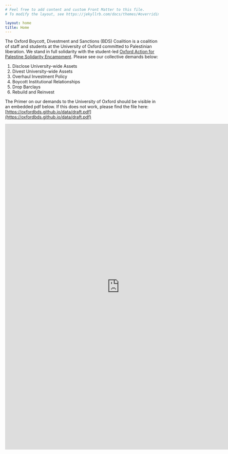 ```yaml
---
# Feel free to add content and custom Front Matter to this file.
# To modify the layout, see https://jekyllrb.com/docs/themes/#overriding-theme-defaults

layout: home
title: Home
---
```


The Oxford Boycott, Divestment and Sanctions (BDS) Coalition is a coalition of staff and students at the University of Oxford committed to Palestinian liberation. We stand in full solidarity with the student-led [Oxford Action for Palestine Solidarity Encampment](https://linktr.ee/oxact4pal). Please see our collective demands below:

1. Disclose University-wide Assets
2. Divest University-wide Assets 
3. Overhaul Investment Policy
4. Boycott Institutional Relationships
5. Drop Barclays 
6. Rebuild and Reinvest 



The Primer on our demands to the University of Oxford should be visible in an embedded pdf below. If this does not work, please find the file here: [https://oxfordbds.github.io/data/draft.pdf](https://oxfordbds.github.io/data/draft.pdf)

<embed src="https://oxfordbds.github.io/data/draft.pdf" width="750" height="1070" type="application/pdf">
